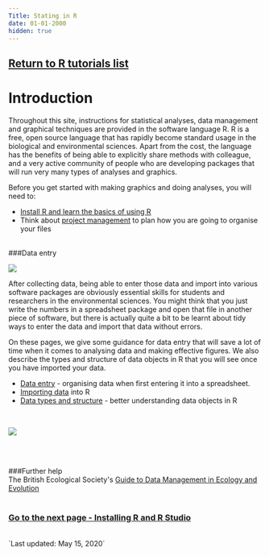 ```yaml
---
Title: Stating in R
date: 01-01-2000
hidden: true
---
```

## [Return to R tutorials list](%base_url%/?r-language)

# Introduction

Throughout this site, instructions for statistical analyses, data management and graphical techniques are provided in the software language R. R is a free, open source language that has rapidly become standard usage in the biological and environmental sciences. Apart from the cost, the language has the benefits of being able to explicitly share methods with colleague, and a very active community of people who are developing packages that will run very many types of analyses and graphics.

Before you get started with making graphics and doing analyses, you will need to:

* [Install R and learn the basics of using R](%base_url%/?r-studio)  
* Think about [project management](%base_url%/?basic-project) to plan how you are going to organise your files 
<br><br>

###Data entry
<br>

![](%theme_url%/img/Sampling.jpg)
<br>

After collecting data, being able to enter those data and import into various software packages are obviously essential skills for students and researchers in the environmental sciences. You might think that you just write the numbers in a spreadsheet package and open that file in another piece of software, but there is actually quite a bit to be learnt about tidy ways to enter the data and import that data without errors.

On these pages, we give some guidance for data entry that will save a lot of time when it comes to analysing data and making effective figures. We also describe the types and structure of data objects in R that you will see once you have imported your data. 

* [Data entry](%base_url%/?/data-entry/) - organising data when first entering it into a spreadsheet.  
* [Importing data](%base_url%/?/importing-clean-data/) into R  
* [Data types and structure](%base_url%/?data-structure) - better understanding data objects in R  
<br>

![](%theme_url%/img/Data_entry_image.jpg)

<br><br>

###Further help
<br>
The British Ecological Society's [Guide to Data Management in Ecology and Evolution](http://www.britishecologicalsociety.org/wp-content/uploads/Publ_Data-Management-Booklet.pdf)
<br><br>

### [Go to the next page - Installing R and R Studio](%base_url%/?r-studio)

<br>
`Last updated: May 15, 2020`